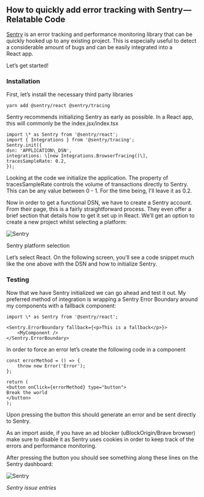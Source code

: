 ## How to quickly add error tracking with Sentry — Relatable Code

[Sentry](https://sentry.io/) is an error tracking and performance monitoring library that can be quickly hooked up to any existing project. This is especially useful to detect a considerable amount of bugs and can be easily integrated into a React app.

Let’s get started!

### Installation

First, let’s install the necessary third party libraries

```
yarn add @sentry/react @sentry/tracing
```

Sentry recommends initializing Sentry as early as possible. In a React app, this will commonly be the index.jsx/index.tsx

```
import \* as Sentry from '@sentry/react';
import { Integrations } from '@sentry/tracing';
Sentry.init({
dsn: 'APPLICATION\_DSN',
integrations: \[new Integrations.BrowserTracing()\],
tracesSampleRate: 0.2,
});
```

Looking at the code we initialize the application. The property of tracesSampleRate controls the volume of transactions directly to Sentry. This can be any value between 0 - 1. For the time being, I'll leave it as 0.2.

Now in order to get a functional DSN, we have to create a Sentry account. From their page, this is a fairly straightforward process. They even offer a brief section that details how to get it set up in React. We’ll get an option to create a new project whilst selecting a platform:

![Sentry](https://cdn.hashnode.com/res/hashnode/image/upload/v1638468763185/FZMVGWQV4i.png)

Sentry platform selection

Let’s select React. On the following screen, you’ll see a code snippet much like the one above with the DSN and how to initialize Sentry.

### Testing

Now that we have Sentry initialized we can go ahead and test it out. My preferred method of integration is wrapping a Sentry Error Boundary around my components with a fallback component:

```
import \* as Sentry from '@sentry/react';

<Sentry.ErrorBoundary fallback={<p>This is a fallback</p>}>
    <MyComponent />
</Sentry.ErrorBoundary>
```

In order to force an error let’s create the following code in a component

```
const errorMethod = () => {
    throw new Error('Error');
};

return (
<button onClick={errorMethod} type="button">
Break the world
</button>
);
```

Upon pressing the button this should generate an error and be sent directly to Sentry.

As an import aside, if you have an ad blocker (uBlockOrigin/Brave browser) make sure to disable it as Sentry uses cookies in order to keep track of the errors and performance monitoring.

After pressing the button you should see something along these lines on the Sentry dashboard:

![Sentry](https://cdn.hashnode.com/res/hashnode/image/upload/v1638468764900/xfa1Z7ptd.png)

_Sentry issue entries_
